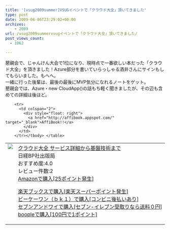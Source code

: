 ```yaml
---
title: '[vsug2009summer]VSUGイベントで「クラウド大全」頂いてきました'
type: post
date: 2009-06-06T23:29:02+00:00
archives:
    - 2009
url: /vsug2009summervsugイベントで「クラウド大全」頂いてきました/
post_views_count:
  - 1062

---
```

懇親会で、じゃんけん大会で1位になり、現時点で一番欲しい本だった「クラウド大全」を頂きました！Azure部分を書いていらっしゃる酒井さんにサインもしてもらいました。もへへ。  
一緒に行った後輩は、最後の最後にMVP気分になれるノートをゲット。  
懇親会では、Azure・new CloudApp()の話もち軽く聞きましたが、その辺も含めての詳細は後ほど。

<table>
  <tr>
    <td style="vertical-align: top">
      <a href="http://www.amazon.co.jp/%E3%82%AF%E3%83%A9%E3%82%A6%E3%83%89%E5%A4%A7%E5%85%A8-%E3%82%B5%E3%83%BC%E3%83%93%E3%82%B9%E8%A9%B3%E7%B4%B0%E3%81%8B%E3%82%89%E5%9F%BA%E7%9B%A4%E6%8A%80%E8%A1%93%E3%81%BE%E3%81%A7-%E6%97%A5%E7%B5%8CBP%E7%A4%BE%E5%87%BA%E7%89%88%E5%B1%80/dp/4822283887%3FSubscriptionId%3D1JWQWN8E4Z5TR27962G2%26tag%3Dgaeaffibook-22%26linkCode%3Dxm2%26camp%3D2025%26creative%3D165953%26creativeASIN%3D4822283887" target="_blank"><img style="border-bottom-style: none; border-right-style: none; border-top-style: none; border-left-style: none" src="https://i1.wp.com/ecx.images-amazon.com/images/I/51aTW51muEL._SL160_.jpg" data-recalc-dims="1" /> </a>
    </td>
    <td style="vertical-align: top">
      <a href="http://www.amazon.co.jp/%E3%82%AF%E3%83%A9%E3%82%A6%E3%83%89%E5%A4%A7%E5%85%A8-%E3%82%B5%E3%83%BC%E3%83%93%E3%82%B9%E8%A9%B3%E7%B4%B0%E3%81%8B%E3%82%89%E5%9F%BA%E7%9B%A4%E6%8A%80%E8%A1%93%E3%81%BE%E3%81%A7-%E6%97%A5%E7%B5%8CBP%E7%A4%BE%E5%87%BA%E7%89%88%E5%B1%80/dp/4822283887%3FSubscriptionId%3D1JWQWN8E4Z5TR27962G2%26tag%3Dgaeaffibook-22%26linkCode%3Dxm2%26camp%3D2025%26creative%3D165953%26creativeASIN%3D4822283887" target="_blank">クラウド大全 サービス詳細から基盤技術まで </a><br />日経BP社出版局<br />おすすめ度:4.0<br />レビュー件数:2<br /><a href="http://www.amazon.co.jp/%E3%82%AF%E3%83%A9%E3%82%A6%E3%83%89%E5%A4%A7%E5%85%A8-%E3%82%B5%E3%83%BC%E3%83%93%E3%82%B9%E8%A9%B3%E7%B4%B0%E3%81%8B%E3%82%89%E5%9F%BA%E7%9B%A4%E6%8A%80%E8%A1%93%E3%81%BE%E3%81%A7-%E6%97%A5%E7%B5%8CBP%E7%A4%BE%E5%87%BA%E7%89%88%E5%B1%80/dp/4822283887%3FSubscriptionId%3D1JWQWN8E4Z5TR27962G2%26tag%3Dgaeaffibook-22%26linkCode%3Dxm2%26camp%3D2025%26creative%3D165953%26creativeASIN%3D4822283887" target="_blank">Amazonで購入[25ポイント発生] </a></p>
      <p>
        <a href="http://px.a8.net/svt/ejp?a8mat=1HPMBD+EAZZ1U+5WS+C1DUQ&a8ejpredirect=http%3A%2F%2Fsearch.books.rakuten.co.jp%2Fbksearch%2Fdt%3Fg%3D001%26bisbn%3D4822283887" target="_blank">楽天ブックスで購入[楽天スーパーポイント発生]</a> <img border="0" alt="" src="https://i2.wp.com/www12.a8.net/0.gif?resize=1%2C1" width="1" height="1"  data-recalc-dims="1" /><br /><a href="http://px.a8.net/svt/ejp?a8mat=1HRMFS+EEKKOI+10UY+HUKPU&a8ejpredirect=http%3A%2F%2Fwww.bk1.jp%2FkeywordSearchResult%2F%3Fkeyword%3D4822283887%26storeCd%3D1%26searchFlg%3D9%26x%3D43%26y%3D11%26partnerid%3D02a801" target="_blank">ビーケーワン（ｂｋ１）で購入[コンビニ後払いあり]</a> <img border="0" alt="" src="https://i2.wp.com/www12.a8.net/0.gif?resize=1%2C1" width="1" height="1"  data-recalc-dims="1" /><br /><a href="http://click.linksynergy.com/fs-bin/statform?id=aR0TIOX*qAA&offerid=137560&bnid=1490&subid=&subid=0&kword_in=4822283887&oop=on" target="_blank">セブンアンドワイで購入[セブン-イレブン受取りなら送料０円]</a><img border="0" src="http://ad.linksynergy.com/fs-bin/show?id=aR0TIOX*qAA&bids=137560&type=5&subid=0" width="1" height="1" /><br /><a href="http://click.linksynergy.com/fs-bin/statform?id=aR0TIOX*qAA&offerid=33310&bnid=2&subid=0&ifc=4&ifr=9784822283889" target="_blank">boopleで購入[100円で1ポイント]</a></td> </tr> 
        
        <tr>
          <td colspan="2">
            <div style="float: right">
              <a href="http://affibook.appspot.com/" target="_blank">AffiBook!!</a>
            </div>
          </td>
        </tr></tbody> </table>